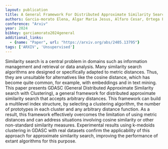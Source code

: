 ```yaml
---
layout: publication
title: A General Framework For Distributed Approximate Similarity Search With Arbitrary Distances
authors: Garcia-morato Elena, Algar Maria Jesus, Alfaro Cesar, Ortega Felipe, Gomez Javier, Moguerza Javier M.
conference: "Arxiv"
year: 2024
bibkey: garciamorato2024general
additional_links:
  - {name: "Paper", url: "https://arxiv.org/abs/2405.13795"}
tags: ['ARXIV', 'Unsupervised']
---
```

<p>Similarity search is a central problem in domains such as information
management and retrieval or data analysis. Many similarity search
algorithms are designed or specifically adapted to metric distances.
Thus, they are unsuitable for alternatives like the cosine distance,
which has become quite common, for example, with embeddings and in text
mining. This paper presents GDASC (General Distributed Approximate
Similarity search with Clustering), a general framework for distributed
approximate similarity search that accepts arbitrary distances. This
framework can build a multilevel index structure, by selecting a
clustering algorithm, the number of prototypes in each cluster and any
arbitrary distance function. As a result, this framework effectively
overcomes the limitation of using metric distances and can address
situations involving cosine similarity or other non-standard similarity
measures. Experimental results using k-medoids clustering in GDASC with
real datasets confirm the applicability of this approach for approximate
similarity search, improving the performance of extant algorithms for
this purpose.</p>
